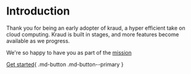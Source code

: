 # Introduction


Thank you for being an early adopter of kraud, a hyper efficient take on cloud computing.
Kraud is built in stages, and more features become available as we progress.

We're so happy to have you as part of the [mission](mission)

[Get started](quickstart/setup){ .md-button .md-button--primary }




